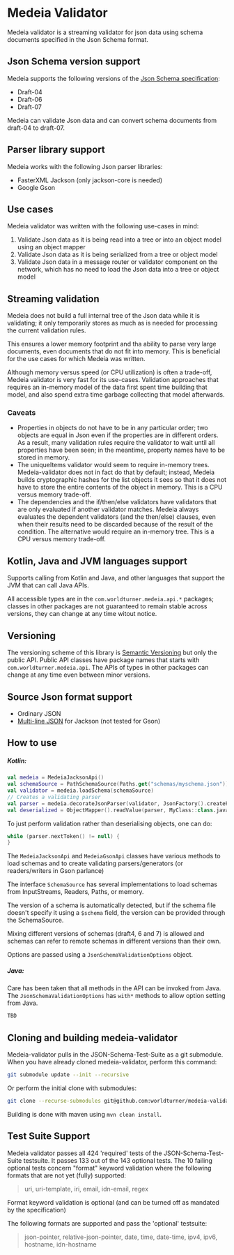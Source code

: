 Medeia Validator
================

Medeia validator is a streaming validator for json data using schema documents specified in 
the Json Schema format.

Json Schema version support
---------------------------

Medeia supports the following versions of the [Json Schema specification](https://json-schema.org/):

* Draft-04
* Draft-06
* Draft-07

Medeia can validate Json data and can convert schema documents from draft-04 to draft-07.

Parser library support
----------------------

Medeia works with the following Json parser libraries:

* FasterXML Jackson (only jackson-core is needed)
* Google Gson

Use cases
---------

Medeia validator was written with the following use-cases in mind:

1. Validate Json data as it is being read into a tree or into an object model using an object mapper
2. Validate Json data as it is being serialized from a tree or object model
3. Validate Json data in a message router or validator component on the network, which has no need to
  load the Json data into a tree or object model
  
Streaming validation
--------------------

Medeia does not build a full internal tree of the Json data while it is validating; it only temporarily stores 
as much as is needed for processing the current validation rules.

This ensures a lower memory footprint and tha ability to parse very large documents, even documents that do
not fit into memory. This is beneficial for the use cases for which Medeia was written.

Although memory versus speed (or CPU utilization) is often a trade-off, Medeia validator is very fast for
its use-cases. Validation approaches that requires an in-memory model of the data first spent time building that model,
and also spend extra time garbage collecting that model afterwards.

### Caveats

* Properties in objects do not have to be in any particular order; two objects are equal in Json even if the
  properties are in different orders. As a result, many validation rules require the validator to wait until 
  all properties have been seen; in the meantime, property names have to be stored in memory.
* The uniqueItems validator would seem to require in-memory trees. Medeia-validator does not in fact do that
  by default; instead, Medeia builds cryptographic hashes for the list objects it sees so that
  it does not have to store the entire contents of the object in memory. This is a CPU versus memory trade-off.
* The dependencies and the if/then/else validators have validators that are only evaluated if another
  validator matches. Medeia always evaluates the dependent validators (and the then/else) clauses, even when their
  results need to be discarded because of the result of the condition. The alternative would require an in-memory 
  tree. This is a CPU versus memory trade-off.


Kotlin, Java and JVM languages support
--------------------------------------

Supports calling from Kotlin and Java, and other languages that support the JVM that can call Java APIs.

All accessible types are in the `com.worldturner.medeia.api.*` packages; classes in other packages are not guaranteed
to remain stable across versions, they can change at any time witout notice.

Versioning
----------

The versioning scheme of this library is [Semantic Versioning](https://semver.org/) but only the public API.
Public API classes have package names that starts with `com.worldturner.medeia.api`.
The APIs of types in other packages can change at any time even between minor versions.

Source Json format support
--------------------------
* Ordinary JSON
* [Multi-line JSON](http://jsonlines.org/) for Jackson (not tested for Gson)

How to use
----------

##### Kotlin:

```kotlin
val medeia = MedeiaJacksonApi()
val schemaSource = PathSchemaSource(Paths.get("schemas/myschema.json"))
val validator = medeia.loadSchema(schemaSource)
// Creates a validating parser
val parser = medeia.decorateJsonParser(validator, JsonFactory().createParser(mydata))
val deserialized = ObjectMapper().readValue(parser, MyClass::class.java)
```

To just perform validation rather than deserialising objects, one can do:
```kotlin
while (parser.nextToken() != null) {
}
```

The `MedeiaJacksonApi` and `MedeiaGsonApi` classes have various methods to load schemas and to create validating
parsers/generators (or readers/writers in Gson parlance)

The interface `SchemaSource` has several implementations to load schemas from InputStreams, Readers, Paths, or memory.

The version of a schema is automatically detected, but if the schema file doesn't specify it using a `$schema` field,
the version can be provided through the SchemaSource.

Mixing different versions of schemas (draft4, 6 and 7) is allowed and schemas can refer to remote schemas in 
different versions than their own.

Options are passed using a `JsonSchemaValidationOptions` object.


##### Java:

Care has been taken that all methods in the API can be invoked from Java. The `JsonSchemaValidationOptions` has 
`with*` methods to allow option setting from Java.

```java
TBD
```

Cloning and building medeia-validator
-------------------------------------

Medeia-validator pulls in the JSON-Schema-Test-Suite as a git submodule.
When you have already cloned medeia-validator, perform this command:

```bash
git submodule update --init --recursive
```

Or perform the initial clone with submodules:

```bash
git clone --recurse-submodules git@github.com:worldturner/medeia-validator.git
```

Building is done with maven using `mvn clean install`.

Test Suite Support
------------------

Medeia validator passes all 424 'required' tests of the JSON-Schema-Test-Suite testsuite.
It passes 133 out of the 143 optional tests. The 10 failing optional tests concern "format" keyword
validation where the following formats that are not yet (fully) supported:

> uri, uri-template, iri, email, idn-email, regex

Format keyword validation is optional (and can be turned off as mandated by the specification)

The following formats are supported and pass the 'optional' testsuite:

> json-pointer, relative-json-pointer, date, time, date-time, ipv4, ipv6, hostname, idn-hostname

